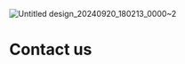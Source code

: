 ![Untitled design_20240920_180213_0000~2](https://github.com/user-attachments/assets/321a96b4-6a39-4126-83a7-b9306f996cb3)


# Contact us

